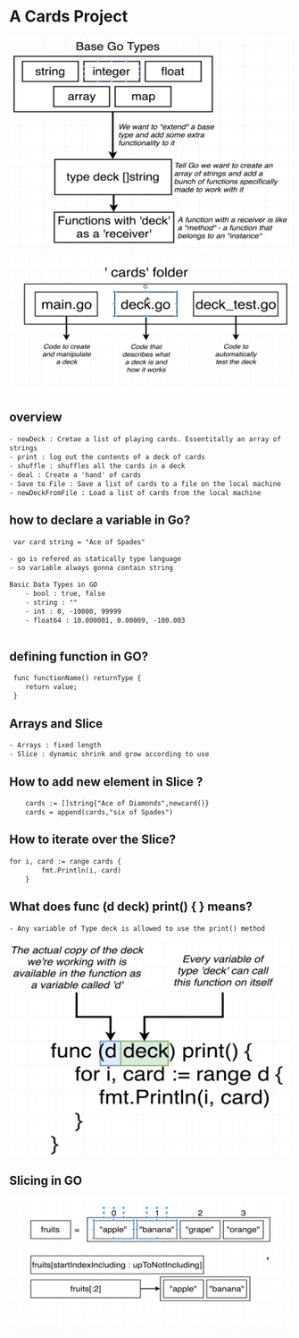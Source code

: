 # A Cards Project #
![Alt text](image.png)
![Alt text](image-1.png)
## overview 
    - newDeck : Cretae a list of playing cards. Essentitally an array of strings
    - print : log out the contents of a deck of cards
    - shuffle : shuffles all the cards in a deck 
    - deal : Create a 'hand' of cards
    - Save to File : Save a list of cards to a file on the local machine 
    - newDeckFromFile : Load a list of cards from the local machine 

## how to declare a variable in Go?

```
 var card string = "Ace of Spades"
```
    - go is refered as statically type language 
    - so variable always gonna contain string 

```
Basic Data Types in GO 
    - bool : true, false
    - string : ""
    - int : 0, -10000, 99999
    - float64 : 10.000001, 0.00009, -100.003
    
```

## defining function in GO?

```
 func functionName() returnType {
    return value;
 }
``` 

## Arrays and Slice

    - Arrays : fixed length 
    - Slice : dynamic shrink and grow according to use

## How to add new element in Slice ?
```
	cards := []string{"Ace of Diamonds",newcard()}
    cards = append(cards,"six of Spades")
```

## How to iterate over the Slice?
```
for i, card := range cards {
		fmt.Println(i, card)
	}
```

## What does func (d deck) print() { } means?
    - Any variable of Type deck is allowed to use the print() method

![Alt text](image-2.png)

## Slicing in GO 
![Alt text](image-3.png)